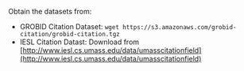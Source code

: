 Obtain the datasets from:

* GROBID Citation Dataset: `wget https://s3.amazonaws.com/grobid-citation/grobid-citation.tgz`
* IESL Citation Datast: Download from [http://www.iesl.cs.umass.edu/data/umasscitationfield](http://www.iesl.cs.umass.edu/data/umasscitationfield)




